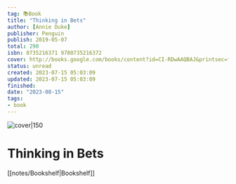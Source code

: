 ```yaml
---
tag: 📚Book
title: "Thinking in Bets"
author: [Annie Duke]
publisher: Penguin
publish: 2019-05-07
total: 290
isbn: 0735216371 9780735216372
cover: http://books.google.com/books/content?id=CI-RDwAAQBAJ&printsec=frontcover&img=1&zoom=1&edge=curl&source=gbs_api
status: unread
created: 2023-07-15 05:03:09
updated: 2023-07-15 05:03:09
finished: 
date: "2023-08-15"
tags:
- book
---
```


![cover|150](http://books.google.com/books/content?id=CI-RDwAAQBAJ&printsec=frontcover&img=1&zoom=1&edge=curl&source=gbs_api)

# Thinking in Bets
[[notes/Bookshelf|Bookshelf]]